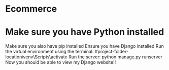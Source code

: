 # Ecommerce
# Make sure you have Python installed
Make sure you also have pip installed
Ensure you have Django installed
Run the virtual environment using the terminal: #project-folder-location\venv\Scripts\activate
Run the server: python manage.py runserver
Now you should be able to view my Django website!!
